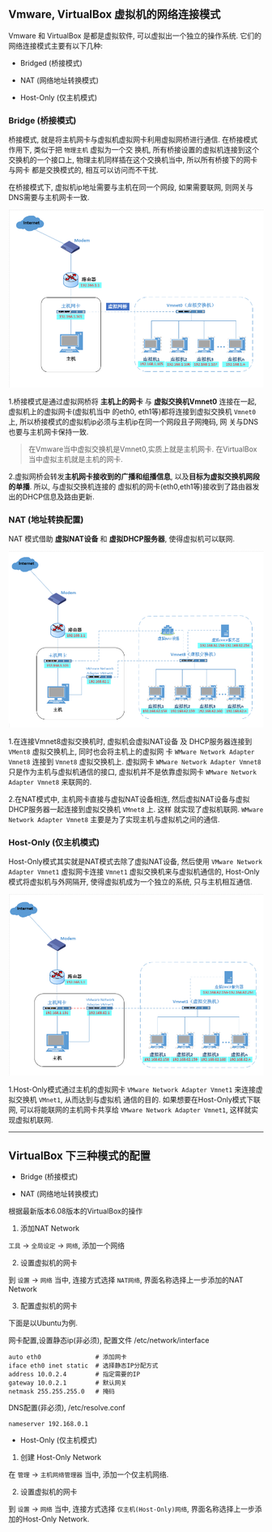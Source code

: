 ## Vmware, VirtualBox 虚拟机的网络连接模式

Vmware 和 VirtualBox 是都是虚拟软件, 可以虚拟出一个独立的操作系统. 它们的网络连接模式主要有以下几种:

- Bridged (桥接模式)

- NAT (网络地址转换模式)

- Host-Only (仅主机模式)


### Bridge (桥接模式)

桥接模式, 就是将主机网卡与虚拟机虚拟网卡利用虚拟网桥进行通信. 在桥接模式作用下, 类似于把 `物理主机` 虚拟为一个交
换机, 所有桥接设置的虚拟机连接到这个交换机的一个接口上, 物理主机同样插在这个交换机当中, 所以所有桥接下的网卡与网卡
都是交换模式的, 相互可以访问而不干扰. 

在桥接模式下, 虚拟机ip地址需要与主机在同一个网段, 如果需要联网, 则网关与DNS需要与主机网卡一致.

![image](/images/vm_bridge.png)


1.桥接模式是通过虚拟网桥将 **主机上的网卡** 与 **虚拟交换机Vmnet0** 连接在一起, 虚拟机上的虚拟网卡(虚拟机当中
的eth0, eth1等)都将连接到虚拟交换机 `Vmnet0` 上, 所以桥接模式的虚拟机ip必须与主机ip在同一个网段且子网掩码, 网
关与DNS也要与主机网卡保持一致.

> 在Vmware当中虚拟交换机是Vmnet0,实质上就是主机网卡. 在VirtualBox当中虚拟主机就是主机的网卡.

2.虚拟网桥会转发**主机网卡接收到的广播和组播信息**, 以及**目标为虚拟交换机网段的单播**. 所以, 与虚拟交换机连接的
虚拟机的网卡(eth0,eth1等)接收到了路由器发出的DHCP信息及路由更新.


### NAT (地址转换配置)

NAT 模式借助 **虚拟NAT设备** 和 **虚拟DHCP服务器**, 使得虚拟机可以联网.

![image](/images/vm_nat.png)

1.在连接Vmnet8虚拟交换机时, 虚拟机会虚拟NAT设备 及 DHCP服务器连接到 `VMent8` 虚拟交换机上, 同时也会将主机上的虚拟网
卡 `WMware Network Adapter Vmnet8` 连接到 `Vmnet8` 虚拟交换机上. 虚拟网卡 `WMware Network Adapter Vmnet8` 
只是作为主机与虚拟机通信的接口, 虚拟机并不是依靠虚拟网卡 `WMware Network Adapter Vmnet8` 来联网的.

2.在NAT模式中, 主机网卡直接与虚拟NAT设备相连, 然后虚拟NAT设备与虚拟DHCP服务器一起连接到虚拟交换机 `VMnet8` 上. 这样
就实现了虚拟机联网. `WMware Network Adapter Vmnet8` 主要是为了实现主机与虚拟机之间的通信.


### Host-Only (仅主机模式)

Host-Only模式其实就是NAT模式去除了虚拟NAT设备, 然后使用 `VMware Network Adapter Vmnet1` 虚拟网卡连接 `Vmnet1`
虚拟交换机来与虚拟机通信的, Host-Only模式将虚拟机与外网隔开, 使得虚拟机成为一个独立的系统, 只与主机相互通信.

![image](/images/vm_host_only.png)


1.Host-Only模式通过主机的虚拟网卡 `VMware Network Adapter Vmnet1` 来连接虚拟交换机 `VMnet1`, 从而达到与虚拟机
通信的目的. 如果想要在Host-Only模式下联网, 可以将能联网的主机网卡共享给 `VMware Network Adapter Vmnet1`, 这样就实
现虚拟机联网.

---


## VirtualBox 下三种模式的配置

- Bridge (桥接模式)

- NAT (网络地址转换模式)

根据最新版本6.08版本的VirtualBox的操作

1. 添加NAT Network

`工具` -> `全局设定` -> `网络`, 添加一个网络

2. 设置虚拟机的网卡

到 `设置` -> `网络` 当中, 连接方式选择 `NAT网络`, 界面名称选择上一步添加的NAT Network

3. 配置虚拟机的网卡

下面是以Ubuntu为例.

网卡配置,设置静态ip(非必须), 配置文件 /etc/network/interface

```
auto eth0               # 添加网卡
iface eth0 inet static  # 选择静态IP分配方式
address 10.0.2.4        # 指定需要的IP
gateway 10.0.2.1        # 默认网关
netmask 255.255.255.0   # 掩码 
```

DNS配置(非必须), /etc/resolve.conf

```
nameserver 192.168.0.1
```

- Host-Only (仅主机模式)

1. 创建 Host-Only Network

在 `管理` -> `主机网络管理器` 当中, 添加一个仅主机网络.

2. 设置虚拟机的网卡

到 `设置` -> `网络` 当中, 连接方式选择 `仅主机(Host-Only)网络`, 界面名称选择上一步添加的Host-Only Network.

